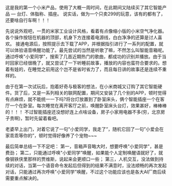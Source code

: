 这是我的第一个小米产品，使用了大概一周时间，在此期间又陆续买了其它智能产品 — 台灯、体脂称、插座。
说实话，做为一个只卖299的玩意，该有的都有了，还要啥自行车啊！！！

先说说外观吧，一贯的米家工业设计风格，看着有点像缩小版的小米空气净化器。各个操作按钮在机器的顶部，机身下方连接着电源线，白白净净的还算是讨人喜欢。
接通电源后，按照提示去下载了APP，并根据指引进行了一系列的配置，就可以体验语音唤醒功能了。最先尝试的当然是听歌了嘛，不然怎么叫智能音箱呢。通过呼唤"小爱同学"，搜索了几首近期热门的歌曲，都成功的识别并播放。由于当时回家已经很晚了，就又尝试了一下听睡前故事，播放的内容也蛮符合要求的。想着有娃的，在睡觉之前用这个岂不是省时省力了，而且每日讲的故事还是连续不重样的。

由于在第一次试玩后，抱着好奇与极客的想法，在小米商城又订购了其它智能硬件。货了后，又是一系列相关的联网配置，期间又安装了几个别的APP，顿时觉得有点麻烦，就不能统一一下吗?将台灯放置到了卧室床头，俩个智能插座一个在客厅一个在卧室。每次睡觉在离开客厅之前，唤醒卧室床头台灯，效果甚好，棒棒棒的！！！
不过智能插座还没想好连上点啥设备，房子小家用电器不多(穷，北京房子贵啊)，暂时先留着看吧。

老婆早上出门，对着它说了一句"小爱同学，我走了”，随机它回了一句”小爱会在家乖乖等你的”，顿时觉得好像养了个宠物~~~

最后简单总结一下不足吧：
第一，音箱声音略大时，想要呼唤"小爱同学"，甚是费劲；
第二，只能通过呼唤"小爱同学”唤醒，如果能个人定制唤醒语就好了，就像钢铁侠里那样的贾维斯，说起来会更顺口一些；
第三，人机交互，没法做到持续的对话，当第一个语音命令发起后但得到的结果不满意时，没法顺畅的再次发起对话，只能通过再次呼唤"小爱同学”唤醒，不过这个功能应该也是各大AI厂商后续需要重点解决的。